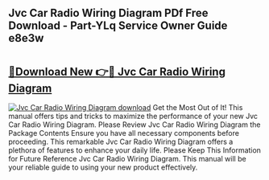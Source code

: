 ## Jvc Car Radio Wiring Diagram PDf Free Download - Part-YLq Service Owner Guide e8e3w

# <h2><a href="http://dfrzq8f.blite.top/?on=Jvc+Car+Radio+Wiring+Diagram">🔗Download New 👉🔴 Jvc Car Radio Wiring Diagram</a></h2>

[![Jvc Car Radio Wiring Diagram download](https://i.imgur.com/lujVjoI.png)](http://dfrzq8f.blite.top/?on=Jvc+Car+Radio+Wiring+Diagram)
Get the Most Out of It! This manual offers tips and tricks to maximize the performance of your new Jvc Car Radio Wiring Diagram. Please Review Jvc Car Radio Wiring Diagram the Package Contents Ensure you have all necessary components before proceeding. This remarkable Jvc Car Radio Wiring Diagram offers a plethora of features to enhance your daily life. Please Keep This Information for Future Reference Jvc Car Radio Wiring Diagram. This manual will be your reliable guide to using your new product effectively.
